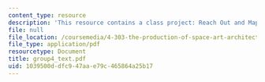 ```yaml
---
content_type: resource
description: 'This resource contains a class project: Reach Out and Map Someone.'
file: null
file_location: /coursemedia/4-303-the-production-of-space-art-architecture-and-urbanism-in-dialogue-fall-2006/1039500ddfc947aae79c465864a25b17_group4_text.pdf
file_type: application/pdf
resourcetype: Document
title: group4_text.pdf
uid: 1039500d-dfc9-47aa-e79c-465864a25b17
---
```


